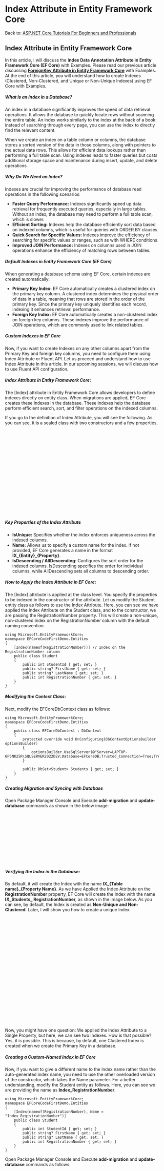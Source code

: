 # Index Attribute in Entity Framework Core

Back to: [ASP.NET Core Tutorials For Beginners and Professionals](https://dotnettutorials.net/course/asp-net-core-tutorials/)

## **Index Attribute in Entity Framework Core**

In this article, I will discuss the **Index Data Annotation Attribute in Entity Framework Core (EF Core)** with Examples. Please read our previous article discussing [**ForeignKey Attribute in Entity Framework Core**](https://dotnettutorials.net/lesson/foreignkey-attribute-in-entity-framework-core/) with Examples. At the end of this article, you will understand how to create Indexes (Clustered, Non-Clustered, and Unique or Non-Unique Indexes) using EF Core with Examples.

##### **What is an Index in a Database?**

An index in a database significantly improves the speed of data retrieval operations. It allows the database to quickly locate rows without scanning the entire table. An index works similarly to the index at the back of a book: instead of searching through every page, you can use the index to directly find the relevant content.

When we create an index on a table column or columns, the database stores a sorted version of the data in those columns, along with pointers to the actual data rows. This allows for efficient data lookups rather than performing a full table scan. Using indexes leads to faster queries but costs additional storage space and maintenance during insert, update, and delete operations.

##### **Why Do We Need an Index?**

Indexes are crucial for improving the performance of database read operations in the following scenarios:

- **Faster Query Performance:** Indexes significantly speed up data retrieval for frequently executed queries, especially in large tables. Without an index, the database may need to perform a full table scan, which is slower.
- **Efficient Sorting:** Indexes help the database efficiently sort data based on indexed columns, which is useful for queries with ORDER BY clauses.
- **Quick Search for Specific Values:** Indexes improve the efficiency of searching for specific values or ranges, such as with WHERE conditions.
- **Improved JOIN Performance:** Indexes on columns used in JOIN operations enhance the efficiency of matching rows between tables.

##### **Default Indexes in Entity Framework Core (EF Core)**

When generating a database schema using EF Core, certain indexes are created automatically:

- **Primary Key Index:** EF Core automatically creates a clustered index on the primary key column. A clustered index determines the physical order of data in a table, meaning that rows are stored in the order of the primary key. Since the primary key uniquely identifies each record, indexing it enhances retrieval performance.
- **Foreign Key Index:** EF Core automatically creates a non-clustered index on foreign key columns. These indexes improve the performance of JOIN operations, which are commonly used to link related tables.

##### **Custom Indexes in EF Core**

Now, if you want to create Indexes on any other columns apart from the Primary Key and foreign key columns, you need to configure them using Index Attribute or Fluent API. Let us proceed and understand how to use Index Attribute in this article. In our upcoming sessions, we will discuss how to use Fluent API configuration.

##### **Index Attribute in Entity Framework Core:**

The [Index] attribute in Entity Framework Core allows developers to define indexes directly on entity class. When migrations are applied, EF Core creates these indexes in the database. These indexes help the database perform efficient search, sort, and filter operations on the indexed columns.

If you go to the definition of Index Attribute, you will see the following. As you can see, it is a sealed class with two constructors and a few properties.

![Example to Understand Index Attribute in Entity Framework Core](data:image/svg+xml,%3Csvg%20xmlns=%22http://www.w3.org/2000/svg%22%20width=%221165%22%20height=%22638%22%3E%3C/svg%3E "Example to Understand Index Attribute in Entity Framework Core")

##### **Key Properties of the Index Attribute**

- **IsUnique:** Specifies whether the index enforces uniqueness across the indexed columns.
- **Name:** Allows us to specify a custom name for the index. If not provided, EF Core generates a name in the format **IX\_{Entity}\_{Property}**.
- **IsDescending / AllDescending:** Configures the sort order for the indexed columns. IsDescending specifies the order for individual columns, while AllDescending sets all columns to descending order.

##### **How to Apply the Index Attribute in EF Core:**

The [Index] attribute is applied at the class level. You specify the properties to be indexed in the constructor of the attribute. Let us modify the Student entity class as follows to use the Index Attribute. Here, you can see we have applied the Index Attribute on the Student class, and to the constructor, we are passing the RegistrationNumber property. This will create a non-unique, non-clustered index on the RegistrationNumber column with the default naming convention.

```
using Microsoft.EntityFrameworkCore;
namespace EFCoreCodeFirstDemo.Entities
{
    [Index(nameof(RegistrationNumber))] // Index on the RegistrationNumber column
    public class Student
    {
        public int StudentId { get; set; }
        public string? FirstName { get; set; }
        public string? LastName { get; set; }
        public int RegistrationNumber { get; set; }
    }
}
```

##### **Modifying the Context Class:**

Next, modify the EFCoreDbContext class as follows:

```
using Microsoft.EntityFrameworkCore;
namespace EFCoreCodeFirstDemo.Entities
{
    public class EFCoreDbContext : DbContext
    {
        protected override void OnConfiguring(DbContextOptionsBuilder optionsBuilder)
        {
            optionsBuilder.UseSqlServer(@"Server=LAPTOP-6P5NK25R\SQLSERVER2022DEV;Database=EFCoreDB;Trusted_Connection=True;TrustServerCertificate=True;");
        }

        public DbSet<Student> Students { get; set; }
    }
}
```

##### **Creating Migration and Syncing with Database**

Open Package Manager Console and Execute **add-migration** and **update-database** commands as shown in the below image:

![Index Data Annotation Attribute in Entity Framework Core (EF Core) with Examples](data:image/svg+xml,%3Csvg%20xmlns=%22http://www.w3.org/2000/svg%22%20width=%221152%22%20height=%22376%22%3E%3C/svg%3E "Index Data Annotation Attribute in Entity Framework Core (EF Core) with Examples")

##### **Verifying the Index in the Database:**

By default, it will create the Index with the name **IX\_{Table name}\_{Property Name}**. As we have Applied the Index Attribute on the **RegistrationNumber** property, EF Core will create the Index with the name **IX\_Students\_ RegistrationNumber,** as shown in the image below. As you can see, by default, the Index is created as **Non-Unique and Non-Clustered**. Later, I will show you how to create a unique Index.

**![Index Data Annotation Attribute in Entity Framework Core (EF Core) with Examples](data:image/svg+xml,%3Csvg%20xmlns=%22http://www.w3.org/2000/svg%22%20width=%22571%22%20height=%22397%22%3E%3C/svg%3E "Index Data Annotation Attribute in Entity Framework Core (EF Core) with Examples")**

Now, you might have one question: We applied the Index Attribute to a Single Property, but here, we can see two indexes. How is that possible? Yes, it is possible. This is because, by default, one Clustered Index is created when we create the Primary Key in a database.

##### **Creating a Custom-Named Index in EF Core**

Now, if you want to give a different name to the Index name rather than the auto-generated index name, you need to use the other overloaded version of the constructor, which takes the Name parameter. For a better understanding, modify the Student entity as follows. Here, you can see we are providing the name as **Index\_RegistrationNumber**.

```
using Microsoft.EntityFrameworkCore;
namespace EFCoreCodeFirstDemo.Entities
{
    [Index(nameof(RegistrationNumber), Name = "Index_RegistrationNumber")]
    public class Student
    {
        public int StudentId { get; set; }
        public string? FirstName { get; set; }
        public string? LastName { get; set; }
        public int RegistrationNumber { get; set; }
    }
}
```

Open Package Manager Console and Execute **add-migration** and **update-database** commands as follows.

![Creating a Custom-Named Index in EF Core](data:image/svg+xml,%3Csvg%20xmlns=%22http://www.w3.org/2000/svg%22%20width=%22857%22%20height=%22322%22%3E%3C/svg%3E "Creating a Custom-Named Index in EF Core")

Now, it should create the index with the specified name in the database, as shown in the image below.

**![Creating a Custom-Named Index in EF Core](data:image/svg+xml,%3Csvg%20xmlns=%22http://www.w3.org/2000/svg%22%20width=%22530%22%20height=%22393%22%3E%3C/svg%3E "Creating a Custom-Named Index in EF Core")**

##### **Composite Index (Multiple Columns) in EF Core:**

We can also create an index on multiple columns to improve the performance of queries involving both columns. For this, we need to specify property names separated by a comma. Let us understand this with an example.

Please modify the Student entity as follows. As you can see here, we have specified the RegistrationNumber and RollNumber properties to the constructor of the Index Attribute. The Entity Framework Core will create one composite Index based on the RegistrationNumber and RollNumber columns with the custom name Index\_RegistrationNumber\_RollNumber.

```
using Microsoft.EntityFrameworkCore;
namespace EFCoreCodeFirstDemo.Entities
{
    [Index(nameof(RegistrationNumber), nameof(RollNumber), Name = "Index_RegistrationNumber_RollNumber")]
    public class Student
    {
        public int StudentId { get; set; }
        public string? FirstName { get; set; }
        public string? LastName { get; set; }
        public int RegistrationNumber { get; set; }
        public int RollNumber { get; set; }
    }
}
```

Now, again, open Package Manager Console and Execute the following **add-migration** and **update-database** commands.

![Composite Index (Multiple Columns) in EF Core](data:image/svg+xml,%3Csvg%20xmlns=%22http://www.w3.org/2000/svg%22%20width=%22851%22%20height=%22341%22%3E%3C/svg%3E "Composite Index (Multiple Columns) in EF Core")

Now, if you verify the database, it should create the index with the specified name based on the two columns shown in the image below.

![Composite Index (Multiple Columns) in EF Core](data:image/svg+xml,%3Csvg%20xmlns=%22http://www.w3.org/2000/svg%22%20width=%22618%22%20height=%22395%22%3E%3C/svg%3E "Composite Index (Multiple Columns) in EF Core")

##### **How Do We Create Clustered and Unique Indexes Using Entity Framework Core?**

By default, Entity Framework Core creates a Non-Clustered and Non-Unique Index. To create a Unique Index, we need to use the **IsUnique** property and set its values to True. **It is impossible to manually create the Clustered Index using the Index Attribute in EF Core**. A table can have a maximum of 1 clustered index, which will be created on the primary key column by default, and we cannot change this default behavior.

To better understand, please modify the Student entity class as follows to create a Unique Non-Clustered Index on the RegistrationNumber property.

```
using Microsoft.EntityFrameworkCore;
namespace EFCoreCodeFirstDemo.Entities
{
    [Index(nameof(RegistrationNumber), Name = "Index_RegistrationNumber", IsUnique = true)]
    public class Student
    {
        public int StudentId { get; set; }
        public string? FirstName { get; set; }
        public string? LastName { get; set; }
        public int RegistrationNumber { get; set; }
    }
}
```

With the above changes, open the Package Manager Console and Execute the **add-migration** and **update-database** commands. Then, verify the database; it should create a unique index with the specified name, as shown in the image below.

![How Do We Create Clustered and Unique Indexes Using Entity Framework Core?](data:image/svg+xml,%3Csvg%20xmlns=%22http://www.w3.org/2000/svg%22%20width=%22483%22%20height=%22371%22%3E%3C/svg%3E "How Do We Create Clustered and Unique Indexes Using Entity Framework Core?")

##### **How to Specify the Index Sort Order  in EF Core:**

In most databases, each column covered by an index can be either ascending or descending. For indexes covering only one column, this typically does not matter. However, the ordering is important for composite indexes to perform well.

By default, an index’s sort order is ascending. However, we can control the sort order for each column in a composite index. We can arrange all columns in descending order as follows. Here, we are using the AllDescending property and setting its value to true, which will arrange all columns in descending order.

```
using Microsoft.EntityFrameworkCore;
namespace EFCoreCodeFirstDemo.Entities
{
    [Index(nameof(RegistrationNumber), nameof(RollNumber), AllDescending = true, Name = "Index_RegistrationNumber_RollNumber")]
    public class Student
    {
        public int StudentId { get; set; }
        public string? FirstName { get; set; }
        public string? LastName { get; set; }
        public int RegistrationNumber { get; set; }
        public int RollNumber { get; set; }
    }
}
```

##### **Specifying Different Order for Different Columns:**

We can also specify the sort order on a column-by-column basis. For a better understanding, please modify the Student class as follows. Here, we use the IsDescending property, passing one anonymous array and specifying the value as false or true. In this case, the index on RegistrationNumber will be descending, the index on RollNumber will be ascending, and the index name will be Index\_RegistrationNumber\_RollNumber.

```
using Microsoft.EntityFrameworkCore;
namespace EFCoreCodeFirstDemo.Entities
{
    [Index(nameof(RegistrationNumber), nameof(RollNumber), IsDescending = new[] { false, true }, Name = "Index_RegistrationNumber_RollNumber")]
    public class Student
    {
        public int StudentId { get; set; }
        public string? FirstName { get; set; }
        public string? LastName { get; set; }
        public int RegistrationNumber { get; set; }
        public int RollNumber { get; set; }
    }
}
```

##### **Can we Create Multiple Indexes in a Table using EF Core?**

Yes. Using EF Core, it is possible to create multiple indexes on a table. To achieve this, we must decorate the Entity with Multiple Index Attributes.

For a better understanding, please modify the Student Entity as follows. Here, you can see we are creating two composite indexes. One index on the FirstName and LastName column with the name Index\_FirstName\_LastName. The other index is on the RegistrationNumber and RollNumber columns with the name Index\_RegistrationNumber\_RollNumber.

```
using Microsoft.EntityFrameworkCore;
namespace EFCoreCodeFirstDemo.Entities
{
    [Index(nameof(FirstName), nameof(LastName), Name = "Index_FirstName_LastName")]
    [Index(nameof(RegistrationNumber), nameof(RollNumber), Name = "Index_RegistrationNumber_RollNumber")]
    public class Student
    {
        public int StudentId { get; set; }
        public string? FirstName { get; set; }
        public string? LastName { get; set; }
        public int RegistrationNumber { get; set; }
        public int RollNumber { get; set; }
    }
}
```

##### **When Should We Use Index Attribute in EF Core:**

The Index Attribute should be used in the following scenarios to improve query performance:

- **Frequent Search or Filtering Operations:** When columns are frequently queried (e.g., WHERE, GROUP BY). Create an Index on columns used in WHERE and GROUP BY clauses.
- **Efficient Sorting:** When sorting data on specific columns (e.g., ORDER BY). Add an index on columns frequently used in ORDER BY.
- **Speeding Up JOIN Operations:** When columns are used in JOIN operations, particularly foreign keys. Create an Index on foreign keys for efficient JOIN operations.
- **Preventing Duplicate Entries:** Use unique indexes for email addresses or usernames to enforce uniqueness.
- **Complex Queries (Composite Indexes):** When queries involve multiple columns together. Use composite indexes for queries involving multiple columns.

##### **When Not to Use Indexes:**

- **Write-Heavy Tables**: Indexes can slow down insert, update, and delete operations because the index must be updated each time the data changes.
- **Small Tables**: Indexing may not provide a significant performance boost for small tables with only a few rows, and a full table scan may be faster.
- **Frequent Updates on Indexed Columns:** Index maintenance can be costly if the indexed columns are updated frequently.

Indexes optimize database performance in Entity Framework Core. We can significantly enhance query efficiency by applying the [Index] attribute to entity classes, especially for large and complex databases. However, it’s essential to balance the benefits of faster reads with the overhead of additional storage and potentially slower in write-heavy scenarios.

In the next article, I will discuss [**InverseProperty Attribute in Entity Core**](https://dotnettutorials.net/lesson/inverseproperty-attribute-in-entity-framework-core/) with Examples. I explain Index Data Annotation Attribute in Entity Framework Core with Examples in this article. I hope you enjoyed this Index Attribute in EF Core with Examples article. Please provide your valuable feedback and suggestions for this article.

[![dotnettutorials 1280x720](data:image/svg+xml,%3Csvg%20xmlns=%22http://www.w3.org/2000/svg%22%20width=%221280%22%20height=%22720%22%3E%3C/svg%3E)](https://dotnettutorials.net/pranaya-rout/)

[Dot Net Tutorials](https://dotnettutorials.net/pranaya-rout/)

**About the Author: Pranaya Rout**

Pranaya Rout has published more than 3,000 articles in his 11-year career. Pranaya Rout has very good experience with Microsoft Technologies, Including C#, VB, ASP.NET MVC, ASP.NET Web API, EF, EF Core, ADO.NET, LINQ, SQL Server, MYSQL, Oracle, ASP.NET Core, Cloud Computing, Microservices, Design Patterns and still learning new technologies.

https://www.facebook.com/tutorialsdotnet/http://www.linkedin.com/in/pranaya-routhttps://twitter.com/RoutPranayahttps://www.youtube.com/@DotNetTutorialshttps://wa.me/917021801173https://t.me/dotnettutorials

[Previous Lesson
ForeignKey Attribute in Entity Framework Core
Lesson 17 within section Entity Framework Core.](https://dotnettutorials.net/lesson/foreignkey-attribute-in-entity-framework-core/)

[Next Lesson
InverseProperty Attribute in Entity Framework Core
Lesson 19 within section Entity Framework Core.](https://dotnettutorials.net/lesson/inverseproperty-attribute-in-entity-framework-core/)

### 1 thought on “Index Attribute in Entity Framework Core”

1. ![](data:image/svg+xml,%3Csvg%20xmlns=%22http://www.w3.org/2000/svg%22%20width=%2250%22%20height=%2250%22%3E%3C/svg%3E)

**Josue Benjamin Centurion**

[November 11, 2024 at 6:27 pm](https://dotnettutorials.net/lesson/index-attribute-in-entity-framework-core/#comment-5886)

Great content!

[Reply](https://dotnettutorials.net/lesson/index-attribute-in-entity-framework-core//#comment-5886)

### Leave a Reply [Cancel reply](/lesson/index-attribute-in-entity-framework-core/#respond)

Your email address will not be published. Required fields are marked \*

Comment \* 

Name\*

Email\*

Website

---